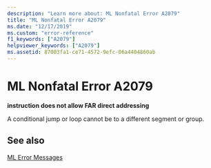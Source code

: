 ```yaml
---
description: "Learn more about: ML Nonfatal Error A2079"
title: "ML Nonfatal Error A2079"
ms.date: "12/17/2019"
ms.custom: "error-reference"
f1_keywords: ["A2079"]
helpviewer_keywords: ["A2079"]
ms.assetid: 87003fa1-ce71-4572-9efc-06a4404860ab
---
```

# ML Nonfatal Error A2079

**instruction does not allow FAR direct addressing**

A conditional jump or loop cannot be to a different segment or group.

## See also

[ML Error Messages](ml-error-messages.md)
